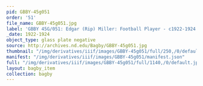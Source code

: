 ```yaml
---
pid: GBBY-45g051
order: '51'
file_name: GBBY-45g051.jpg
label: 'GBBY 45G/051: Edgar (Rip) Miller: Football Player - c1922-1924'
_date: 1922-1924
object_type: glass plate negative
source: http://archives.nd.edu/Bagby/GBBY-45g051.jpg
thumbnail: "/img/derivatives/iiif/images/GBBY-45g051/full/250,/0/default.jpg"
manifest: "/img/derivatives/iiif/images/GBBY-45g051/manifest.json"
full: "/img/derivatives/iiif/images/GBBY-45g051/full/1140,/0/default.jpg"
layout: bagby_item
collection: bagby
---
```

